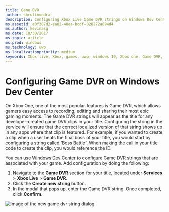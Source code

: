 ```yaml
---
title: Game DVR
author: shrutimundra
description: Configuring Xbox Live Game DVR strings on Windows Dev Center.
ms.assetid: e0f307d2-ea02-48ea-bcdf-828272a894d4
ms.author: kevinasg
ms.date: 10/30/2017
ms.topic: article
ms.prod: windows
ms.technology: uwp
ms.localizationpriority: medium
keywords: Xbox live, Xbox, games, uwp, windows 10, Xbox one, Game DVR, Windows Dev Center
---
```


# Configuring Game DVR on Windows Dev Center

On Xbox One, one of the most popular features is Game DVR, which allows gamers easy access to recording, editing and sharing their most epic gaming moments. The Game DVR strings will appear as the title for any developer-created game DVR clips in your title. Configuring the string in the service will ensure that the correct localized version of that string shows up in any apps where that clip is featured. For example, if you wanted to create a clip when a user beats the final boss of your title, you would start by configuring a string called 'Boss Battle'. When making the call in your title code to create the clip, you would reference the ID.

You can use [Windows Dev Center](https://developer.microsoft.com/dashboard) to configure Game DVR strings that are associated with your game. Add configuration by doing the following:

1. Navigate to the **Game DVR** section for your title, located under **Services** > **Xbox Live** > **Game DVR**.
2. Click the **Create new string** button.
3. In the modal that pops up, enter the Game DVR string. Once completed, click **Confirm**.

![Image of the new game dvr string dialog](../../images/dev-center/game-dvr/game-dvr-1.png)
